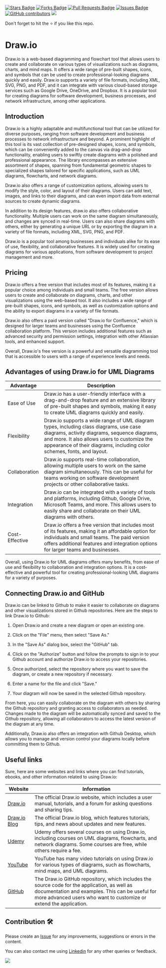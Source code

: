 <a href="https://github.com/drshahizan/software-engineering/stargazers"><img src="https://img.shields.io/github/stars/drshahizan/software-engineering" alt="Stars Badge"/></a>
<a href="https://github.com/drshahizan/software-engineering/network/members"><img src="https://img.shields.io/github/forks/drshahizan/software-engineering" alt="Forks Badge"/></a>
<a href="https://github.com/drshahizan/software-engineering/pulls"><img src="https://img.shields.io/github/issues-pr/drshahizan/software-engineering" alt="Pull Requests Badge"/></a>
<a href="https://github.com/drshahizan/software-engineering"><img src="https://img.shields.io/github/issues/drshahizan/software-engineering" alt="Issues Badge"/></a>
<a href="https://github.com/drshahizan/software-engineering/graphs/contributors"><img alt="GitHub contributors" src="https://img.shields.io/github/contributors/drshahizan/software-engineering?color=2b9348"></a>
![](https://visitor-badge.glitch.me/badge?page_id=drshahizan/software-engineering)

Don't forget to hit the :star: if you like this repo.

# Draw.io

Draw.io is a web-based diagramming and flowchart tool that allows users to create and collaborate on various types of visualizations such as diagrams, charts, and mind maps. It offers a wide range of pre-built shapes, icons, and symbols that can be used to create professional-looking diagrams quickly and easily. Draw.io supports a variety of file formats, including XML, SVG, PNG, and PDF, and it can integrate with various cloud-based storage services such as Google Drive, OneDrive, and Dropbox. It is a popular tool for creating diagrams for software development, business processes, and network infrastructure, among other applications.

## Introduction
Draw.io is a highly adaptable and multifunctional tool that can be utilized for diverse purposes, ranging from software development and business processes to network infrastructure and beyond. A prominent highlight of this tool is its vast collection of pre-designed shapes, icons, and symbols, which can be conveniently added to the canvas via drag-and-drop functionality, enabling users to swiftly create diagrams with a polished and professional appearance. The library encompasses an extensive assortment of shapes, spanning from fundamental geometric shapes to specialized shapes tailored for specific applications, such as UML diagrams, flowcharts, and network diagrams.

Draw.io also offers a range of customization options, allowing users to modify the style, color, and layout of their diagrams. Users can add text, images, and links to their diagrams, and can even import data from external sources to create dynamic diagrams.

In addition to its design features, draw.io also offers collaborative functionality. Multiple users can work on the same diagram simultaneously, and changes are synced in real-time. Users can also share diagrams with others, either by generating a unique URL or by exporting the diagram in a variety of file formats, including XML, SVG, PNG, and PDF.

Draw.io is a popular tool among businesses and individuals alike for its ease of use, flexibility, and collaborative features. It is widely used for creating diagrams for various applications, from software development to project management and more.

## Pricing
Draw.io offers a free version that includes most of its features, making it a popular choice among individuals and small teams. The free version allows users to create and collaborate on diagrams, charts, and other visualizations using the web-based tool. It also includes a wide range of pre-built shapes, icons, and symbols, as well as customization options and the ability to export diagrams in a variety of file formats.

Draw.io also offers a paid version called "Draw.io for Confluence," which is designed for larger teams and businesses using the Confluence collaboration platform. This version includes additional features such as advanced security and permission settings, integration with other Atlassian tools, and enhanced support.

Overall, Draw.io's free version is a powerful and versatile diagramming tool that is accessible to users with a range of experience levels and needs.

## Advantages of using Draw.io for UML Diagrams

| Advantage | Description |
| --- | --- |
| Ease of Use | Draw.io has a user-friendly interface with a drag-and-drop feature and an extensive library of pre-built shapes and symbols, making it easy to create UML diagrams quickly and easily. |
| Flexibility | Draw.io supports a wide range of UML diagram types, including class diagrams, use case diagrams, activity diagrams, sequence diagrams, and more. It also allows users to customize the appearance of their diagrams, including color schemes, fonts, and layout. |
| Collaboration | Draw.io supports real-time collaboration, allowing multiple users to work on the same diagram simultaneously. This can be useful for teams working on software development projects or other collaborative tasks. |
| Integration | Draw.io can be integrated with a variety of tools and platforms, including Github, Google Drive, Microsoft Teams, and more. This allows users to easily share and collaborate on their UML diagrams with others. |
| Cost-Effective | Draw.io offers a free version that includes most of its features, making it an affordable option for individuals and small teams. The paid version offers additional features and integration options for larger teams and businesses. |

Overall, using Draw.io for UML diagrams offers many benefits, from ease of use and flexibility to collaboration and integration options. It is a cost-effective and powerful tool for creating professional-looking UML diagrams for a variety of purposes.

## Connecting Draw.io and GitHub
Draw.io can be linked to Github to make it easier to collaborate on diagrams and other visualizations stored in Github repositories. Here are the steps to link Draw.io to Github:

1. Open Draw.io and create a new diagram or open an existing one.

2. Click on the "File" menu, then select "Save As."

3. In the "Save As" dialog box, select the "GitHub" tab.

4. Click on the "Authorize" button and follow the prompts to sign in to your Github account and authorize Draw.io to access your repositories.

5. Once authorized, select the repository where you want to save the diagram, or create a new repository if necessary.

6. Enter a name for the file and click "Save."

7. Your diagram will now be saved in the selected Github repository.

From here, you can easily collaborate on the diagram with others by sharing the Github repository and granting access to collaborators as needed. Changes made to the diagram will be automatically synced and saved to the Github repository, allowing all collaborators to access the latest version of the diagram at any time.

Additionally, Draw.io also offers an integration with Github Desktop, which allows you to manage and version control your diagrams locally before committing them to Github.

## Useful links
Sure, here are some websites and links where you can find tutorials, ebooks, and other information related to using Draw.io:

| Website |  Information |
| --- | --- |
| [Draw.io](https://draw.io/) | The official Draw.io website, which includes a user manual, tutorials, and a forum for asking questions and sharing tips. |
| [Draw.io Blog](https://drawio-app.com/blog/) | The official Draw.io blog, which features tutorials, tips, and news about updates and new features. |
| [Udemy](https://www.udemy.com/courses/search/?lang=en&q=draw.io&sort=relevance&src=ukw) | Udemy offers several courses on using Draw.io, including courses on UML diagrams, flowcharts, and network diagrams. Some courses are free, while others require a fee. |
| [YouTube](https://www.youtube.com/results?search_query=draw.io) | YouTube has many video tutorials on using Draw.io for various types of diagrams, such as flowcharts, mind maps, and UML diagrams. |
| [GitHub](https://github.com/jgraph/drawio) | The Draw.io GitHub repository, which includes the source code for the application, as well as documentation and examples. This can be useful for more advanced users who want to customize or extend the application. |


## Contribution 🛠️
Please create an [Issue](https://github.com/drshahizan/software-engineering/issues) for any improvements, suggestions or errors in the content.

You can also contact me using [Linkedin](https://www.linkedin.com/in/drshahizan/) for any other queries or feedback.

![](https://visitor-badge.glitch.me/badge?page_id=drshahizan)



